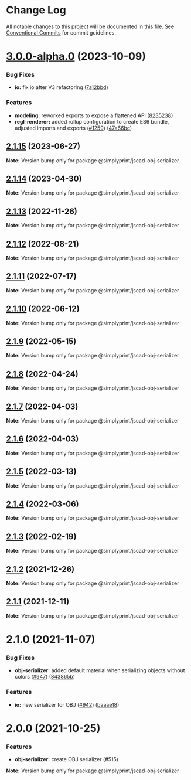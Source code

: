 # Change Log

All notable changes to this project will be documented in this file.
See [Conventional Commits](https://conventionalcommits.org) for commit guidelines.

# [3.0.0-alpha.0](https://github.com/jscad/OpenJSCAD.org/compare/@simplyprint/jscad-obj-serializer@2.1.12...@simplyprint/jscad-obj-serializer@3.0.0-alpha.0) (2023-10-09)

### Bug Fixes

* **io:** fix io after V3 refactoring ([7a12bbd](https://github.com/jscad/OpenJSCAD.org/commit/7a12bbdb7b4b3df792a4c5b3c8b30a6a985a48f0))

### Features

* **modeling:** reworked exports to expose a flattened API ([8235238](https://github.com/jscad/OpenJSCAD.org/commit/8235238ad63d063f1e501478cae1208deb130a9c))
* **regl-renderer:** added rollup configuration to create ES6 bundle, adjusted imports and exports ([#1259](https://github.com/jscad/OpenJSCAD.org/issues/1259)) ([47a66bc](https://github.com/jscad/OpenJSCAD.org/commit/47a66bc07a137a748ce8571ea5d043ebaab9418d))

## [2.1.15](https://github.com/jscad/OpenJSCAD.org/compare/@simplyprint/jscad-obj-serializer@2.1.14...@simplyprint/jscad-obj-serializer@2.1.15) (2023-06-27)

**Note:** Version bump only for package @simplyprint/jscad-obj-serializer

## [2.1.14](https://github.com/jscad/OpenJSCAD.org/compare/@simplyprint/jscad-obj-serializer@2.1.13...@simplyprint/jscad-obj-serializer@2.1.14) (2023-04-30)

**Note:** Version bump only for package @simplyprint/jscad-obj-serializer

## [2.1.13](https://github.com/jscad/OpenJSCAD.org/compare/@simplyprint/jscad-obj-serializer@2.1.12...@simplyprint/jscad-obj-serializer@2.1.13) (2022-11-26)

**Note:** Version bump only for package @simplyprint/jscad-obj-serializer

## [2.1.12](https://github.com/jscad/OpenJSCAD.org/compare/@simplyprint/jscad-obj-serializer@2.1.11...@simplyprint/jscad-obj-serializer@2.1.12) (2022-08-21)

**Note:** Version bump only for package @simplyprint/jscad-obj-serializer

## [2.1.11](https://github.com/jscad/OpenJSCAD.org/compare/@simplyprint/jscad-obj-serializer@2.1.10...@simplyprint/jscad-obj-serializer@2.1.11) (2022-07-17)

**Note:** Version bump only for package @simplyprint/jscad-obj-serializer

## [2.1.10](https://github.com/jscad/OpenJSCAD.org/compare/@simplyprint/jscad-obj-serializer@2.1.9...@simplyprint/jscad-obj-serializer@2.1.10) (2022-06-12)

**Note:** Version bump only for package @simplyprint/jscad-obj-serializer

## [2.1.9](https://github.com/jscad/OpenJSCAD.org/compare/@simplyprint/jscad-obj-serializer@2.1.8...@simplyprint/jscad-obj-serializer@2.1.9) (2022-05-15)

**Note:** Version bump only for package @simplyprint/jscad-obj-serializer

## [2.1.8](https://github.com/jscad/OpenJSCAD.org/compare/@simplyprint/jscad-obj-serializer@2.1.7...@simplyprint/jscad-obj-serializer@2.1.8) (2022-04-24)

**Note:** Version bump only for package @simplyprint/jscad-obj-serializer

## [2.1.7](https://github.com/jscad/OpenJSCAD.org/compare/@simplyprint/jscad-obj-serializer@2.1.6...@simplyprint/jscad-obj-serializer@2.1.7) (2022-04-03)

**Note:** Version bump only for package @simplyprint/jscad-obj-serializer

## [2.1.6](https://github.com/jscad/OpenJSCAD.org/compare/@simplyprint/jscad-obj-serializer@2.1.5...@simplyprint/jscad-obj-serializer@2.1.6) (2022-04-03)

**Note:** Version bump only for package @simplyprint/jscad-obj-serializer

## [2.1.5](https://github.com/jscad/OpenJSCAD.org/compare/@simplyprint/jscad-obj-serializer@2.1.4...@simplyprint/jscad-obj-serializer@2.1.5) (2022-03-13)

**Note:** Version bump only for package @simplyprint/jscad-obj-serializer

## [2.1.4](https://github.com/jscad/OpenJSCAD.org/compare/@simplyprint/jscad-obj-serializer@2.1.3...@simplyprint/jscad-obj-serializer@2.1.4) (2022-03-06)

**Note:** Version bump only for package @simplyprint/jscad-obj-serializer

## [2.1.3](https://github.com/jscad/OpenJSCAD.org/compare/@simplyprint/jscad-obj-serializer@2.1.2...@simplyprint/jscad-obj-serializer@2.1.3) (2022-02-19)

**Note:** Version bump only for package @simplyprint/jscad-obj-serializer

## [2.1.2](https://github.com/jscad/OpenJSCAD.org/compare/@simplyprint/jscad-obj-serializer@2.1.1...@simplyprint/jscad-obj-serializer@2.1.2) (2021-12-26)

**Note:** Version bump only for package @simplyprint/jscad-obj-serializer

## [2.1.1](https://github.com/jscad/OpenJSCAD.org/compare/@simplyprint/jscad-obj-serializer@2.1.0...@simplyprint/jscad-obj-serializer@2.1.1) (2021-12-11)

**Note:** Version bump only for package @simplyprint/jscad-obj-serializer

# 2.1.0 (2021-11-07)

### Bug Fixes

* **obj-serializer:** added default material when serializing objects without colors ([#947](https://github.com/jscad/OpenJSCAD.org/issues/947)) ([843865b](https://github.com/jscad/OpenJSCAD.org/commit/843865b94f4d348ea67523b6d442f9c562bef021))

### Features

* **io:** new serializer for OBJ ([#942](https://github.com/jscad/OpenJSCAD.org/issues/942)) ([baaae18](https://github.com/jscad/OpenJSCAD.org/commit/baaae18ad55252ec71b074bd85dea7d137a22eb8))

# 2.0.0 (2021-10-25)

### Features

* **obj-serializer:** create OBJ serializer (#515)

**Note:** Version bump only for package @simplyprint/jscad-obj-serializer
